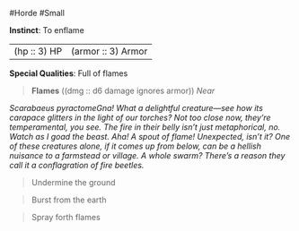 #Horde #Small

**Instinct**: To enflame

|       |         |
| ----- | ------- |
| (hp :: 3) HP | (armor :: 3) Armor |

**Special Qualities**: Full of flames

> **Flames** ((dmg :: d6 damage ignores armor))
> *Near*

*<em>Scarabaeus pyractomeGna</em>! What a delightful creature—see how its carapace glitters in the light of our torches? Not too close now, they’re temperamental, you see. The fire in their belly isn’t just metaphorical, no. Watch as I goad the beast. Aha! A spout of flame! Unexpected, isn’t it? One of these creatures alone, if it comes up from below, can be a hellish nuisance to a farmstead or village. A whole swarm? There’s a reason they call it a conflagration of fire beetles.*

>Undermine the ground

>Burst from the earth

>Spray forth flames